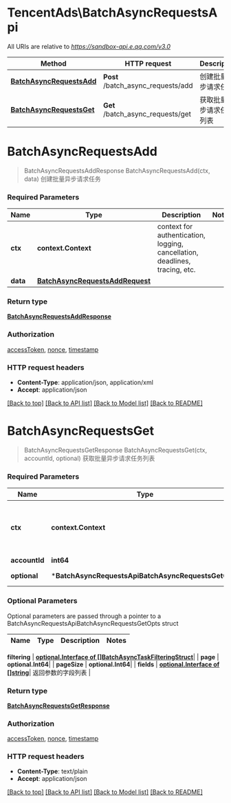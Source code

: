 # TencentAds\BatchAsyncRequestsApi

All URIs are relative to *https://sandbox-api.e.qq.com/v3.0*

Method | HTTP request | Description
------------- | ------------- | -------------
[**BatchAsyncRequestsAdd**](BatchAsyncRequestsApi.md#BatchAsyncRequestsAdd) | **Post** /batch_async_requests/add | 创建批量异步请求任务
[**BatchAsyncRequestsGet**](BatchAsyncRequestsApi.md#BatchAsyncRequestsGet) | **Get** /batch_async_requests/get | 获取批量异步请求任务列表


# **BatchAsyncRequestsAdd**
> BatchAsyncRequestsAddResponse BatchAsyncRequestsAdd(ctx, data)
创建批量异步请求任务

### Required Parameters

Name | Type | Description  | Notes
------------- | ------------- | ------------- | -------------
 **ctx** | **context.Context** | context for authentication, logging, cancellation, deadlines, tracing, etc.
  **data** | [**BatchAsyncRequestsAddRequest**](BatchAsyncRequestsAddRequest.md)|  | 

### Return type

[**BatchAsyncRequestsAddResponse**](BatchAsyncRequestsAddResponse.md)

### Authorization

[accessToken](../README.md#accessToken), [nonce](../README.md#nonce), [timestamp](../README.md#timestamp)

### HTTP request headers

 - **Content-Type**: application/json, application/xml
 - **Accept**: application/json

[[Back to top]](#) [[Back to API list]](../README.md#documentation-for-api-endpoints) [[Back to Model list]](../README.md#documentation-for-models) [[Back to README]](../README.md)

# **BatchAsyncRequestsGet**
> BatchAsyncRequestsGetResponse BatchAsyncRequestsGet(ctx, accountId, optional)
获取批量异步请求任务列表

### Required Parameters

Name | Type | Description  | Notes
------------- | ------------- | ------------- | -------------
 **ctx** | **context.Context** | context for authentication, logging, cancellation, deadlines, tracing, etc.
  **accountId** | **int64**|  | 
 **optional** | ***BatchAsyncRequestsApiBatchAsyncRequestsGetOpts** | optional parameters | nil if no parameters

### Optional Parameters
Optional parameters are passed through a pointer to a BatchAsyncRequestsApiBatchAsyncRequestsGetOpts struct

Name | Type | Description  | Notes
------------- | ------------- | ------------- | -------------

 **filtering** | [**optional.Interface of []BatchAsyncTaskFilteringStruct**](BatchAsyncTaskFilteringStruct.md)|  | 
 **page** | **optional.Int64**|  | 
 **pageSize** | **optional.Int64**|  | 
 **fields** | [**optional.Interface of []string**](string.md)| 返回参数的字段列表 | 

### Return type

[**BatchAsyncRequestsGetResponse**](BatchAsyncRequestsGetResponse.md)

### Authorization

[accessToken](../README.md#accessToken), [nonce](../README.md#nonce), [timestamp](../README.md#timestamp)

### HTTP request headers

 - **Content-Type**: text/plain
 - **Accept**: application/json

[[Back to top]](#) [[Back to API list]](../README.md#documentation-for-api-endpoints) [[Back to Model list]](../README.md#documentation-for-models) [[Back to README]](../README.md)

